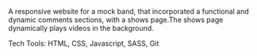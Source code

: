 A responsive website for a mock band, that incorporated a functional and dynamic comments sections, with a shows page.The shows page dynamically plays videos in the background. </p>
 Tech Tools: HTML, CSS, Javascript, SASS, Git
